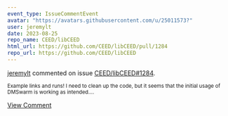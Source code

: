 ```yaml
---
event_type: IssueCommentEvent
avatar: "https://avatars.githubusercontent.com/u/25011573?"
user: jeremylt
date: 2023-08-25
repo_name: CEED/libCEED
html_url: https://github.com/CEED/libCEED/pull/1284
repo_url: https://github.com/CEED/libCEED
---
```


<a href='https://github.com/jeremylt' target='_blank'>jeremylt</a> commented on issue <a href='https://github.com/CEED/libCEED/pull/1284' target='_blank'>CEED/libCEED#1284</a>.

<small>Example links and runs! I need to clean up the code, but it seems that the initial usage of DMSwarm is working as intended....</small>

<a href='https://github.com/CEED/libCEED/pull/1284' target='_blank'>View Comment</a>